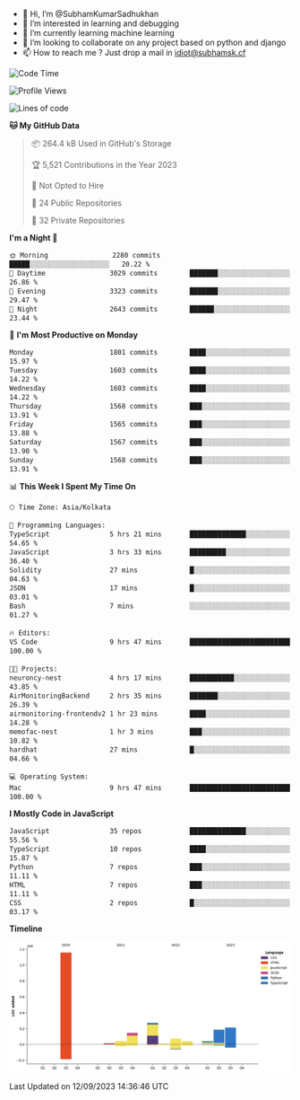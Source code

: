 - 👋 Hi, I’m @SubhamKumarSadhukhan
- 👀 I’m interested in learning and debugging
- 🌱 I’m currently learning machine learning
- 💞️ I’m looking to collaborate on any project based on python and django
- 📫 How to reach me ?
      Just drop a mail in idiot@subhamsk.cf

<!---
SubhamKumarSadhukhan/SubhamKumarSadhukhan is a ✨ special ✨ repository because its `README.md` (this file) appears on your GitHub profile.
You can click the Preview link to take a look at your changes.
--->


<!--START_SECTION:waka-->
![Code Time](http://img.shields.io/badge/Code%20Time-1%2C555%20hrs%2027%20mins-blue)

![Profile Views](http://img.shields.io/badge/Profile%20Views-7-blue)

![Lines of code](https://img.shields.io/badge/From%20Hello%20World%20I%27ve%20Written-2.2%20million%20lines%20of%20code-blue)

**🐱 My GitHub Data** 

> 📦 264.4 kB Used in GitHub's Storage 
 > 
> 🏆 5,521 Contributions in the Year 2023
 > 
> 🚫 Not Opted to Hire
 > 
> 📜 24 Public Repositories 
 > 
> 🔑 32 Private Repositories 
 > 
**I'm a Night 🦉** 

```text
🌞 Morning                2280 commits        █████░░░░░░░░░░░░░░░░░░░░   20.22 % 
🌆 Daytime                3029 commits        ███████░░░░░░░░░░░░░░░░░░   26.86 % 
🌃 Evening                3323 commits        ███████░░░░░░░░░░░░░░░░░░   29.47 % 
🌙 Night                  2643 commits        ██████░░░░░░░░░░░░░░░░░░░   23.44 % 
```
📅 **I'm Most Productive on Monday** 

```text
Monday                   1801 commits        ████░░░░░░░░░░░░░░░░░░░░░   15.97 % 
Tuesday                  1603 commits        ████░░░░░░░░░░░░░░░░░░░░░   14.22 % 
Wednesday                1603 commits        ████░░░░░░░░░░░░░░░░░░░░░   14.22 % 
Thursday                 1568 commits        ███░░░░░░░░░░░░░░░░░░░░░░   13.91 % 
Friday                   1565 commits        ███░░░░░░░░░░░░░░░░░░░░░░   13.88 % 
Saturday                 1567 commits        ███░░░░░░░░░░░░░░░░░░░░░░   13.90 % 
Sunday                   1568 commits        ███░░░░░░░░░░░░░░░░░░░░░░   13.91 % 
```


📊 **This Week I Spent My Time On** 

```text
🕑︎ Time Zone: Asia/Kolkata

💬 Programming Languages: 
TypeScript               5 hrs 21 mins       ██████████████░░░░░░░░░░░   54.65 % 
JavaScript               3 hrs 33 mins       █████████░░░░░░░░░░░░░░░░   36.40 % 
Solidity                 27 mins             █░░░░░░░░░░░░░░░░░░░░░░░░   04.63 % 
JSON                     17 mins             █░░░░░░░░░░░░░░░░░░░░░░░░   03.01 % 
Bash                     7 mins              ░░░░░░░░░░░░░░░░░░░░░░░░░   01.27 % 

🔥 Editors: 
VS Code                  9 hrs 47 mins       █████████████████████████   100.00 % 

🐱‍💻 Projects: 
neuroncy-nest            4 hrs 17 mins       ███████████░░░░░░░░░░░░░░   43.85 % 
AirMonitoringBackend     2 hrs 35 mins       ███████░░░░░░░░░░░░░░░░░░   26.39 % 
airmonitoring-frontendv2 1 hr 23 mins        ████░░░░░░░░░░░░░░░░░░░░░   14.28 % 
memofac-nest             1 hr 3 mins         ███░░░░░░░░░░░░░░░░░░░░░░   10.82 % 
hardhat                  27 mins             █░░░░░░░░░░░░░░░░░░░░░░░░   04.66 % 

💻 Operating System: 
Mac                      9 hrs 47 mins       █████████████████████████   100.00 % 
```

**I Mostly Code in JavaScript** 

```text
JavaScript               35 repos            ██████████████░░░░░░░░░░░   55.56 % 
TypeScript               10 repos            ████░░░░░░░░░░░░░░░░░░░░░   15.87 % 
Python                   7 repos             ███░░░░░░░░░░░░░░░░░░░░░░   11.11 % 
HTML                     7 repos             ███░░░░░░░░░░░░░░░░░░░░░░   11.11 % 
CSS                      2 repos             █░░░░░░░░░░░░░░░░░░░░░░░░   03.17 % 
```



**Timeline**

![Lines of Code chart](https://raw.githubusercontent.com/SubhamKumarSadhukhan/SubhamKumarSadhukhan/main/assets/bar_graph.png)


 Last Updated on 12/09/2023 14:36:46 UTC
<!--END_SECTION:waka-->

